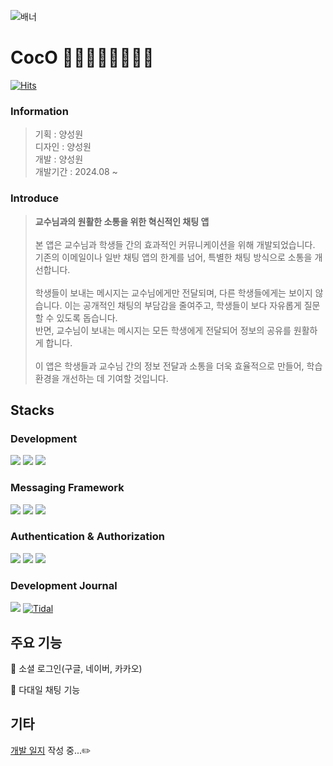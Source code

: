 
![배너](https://github.com/user-attachments/assets/6ee15221-dbc7-4e32-8063-4367aeb16f77)
# CocO 👨🏻‍🏫💬🙋🏻‍♀💬

[![Hits](https://hits.seeyoufarm.com/api/count/incr/badge.svg?url=https%3A%2F%2Fgithub.com%2FSuanna01%2FCoco&count_bg=%23AEBEF8&title_bg=%23DAE1F7&icon=wechat.svg&icon_color=%2396AEFF&title=hits&edge_flat=false)](https://hits.seeyoufarm.com)

### Information
> 기획 : 양성원<br>
디자인 : 양성원<br>
개발 : 양성원<br>
개발기간 : 2024.08 ~<br>

<!-- 배포주소 -->

### Introduce
> **교수님과의 원활한 소통을 위한 혁신적인 채팅 앱** <br><br>
본 앱은 교수님과 학생들 간의 효과적인 커뮤니케이션을 위해 개발되었습니다. 기존의 이메일이나 일반 채팅 앱의 한계를 넘어, 특별한 채팅 방식으로 소통을 개선합니다. <br> <br>
학생들이 보내는 메시지는 교수님에게만 전달되며, 다른 학생들에게는 보이지 않습니다. 이는 공개적인 채팅의 부담감을 줄여주고, 학생들이 보다 자유롭게 질문할 수 있도록 돕습니다.  <br>
반면, 교수님이 보내는 메시지는 모든 학생에게 전달되어 정보의 공유를 원활하게 합니다.<br><br>
이 앱은 학생들과 교수님 간의 정보 전달과 소통을 더욱 효율적으로 만들어, 학습 환경을 개선하는 데 기여할 것입니다.<br>

<!--
## 시작 가이드

### Requirements
```git clone https://github.com/Suanna01/CocO.git```

### Installation


### Backend


## Frontend


-->

## Stacks

<!--
### Environment

### Config

-->

### Development
<img src="https://img.shields.io/badge/springboot-6DB33F?style=for-the-badge&logo=springboot&logoColor=white"> <img src="https://img.shields.io/badge/React Native for Web-61DAFB?style=for-the-badge&logo=react&logoColor=black"> <img src="https://img.shields.io/badge/mongoDB-47A248?style=for-the-badge&logo=MongoDB&logoColor=white">

### Messaging Framework
<img src="https://img.shields.io/badge/WebSocket-010101?style=for-the-badge&logo=wprocket&logoColor=white"> <img src="https://img.shields.io/badge/STOMP-000000?style=for-the-badge&logo=stripe&logoColor=white"> <img src="https://img.shields.io/badge/SockJS-000000?style=for-the-badge&logo=socket.io&logoColor=white">

### Authentication & Authorization
<img src="https://img.shields.io/badge/SpringSecurity-6DB33F?style=for-the-badge&logo=springsecurity&logoColor=white"> <img src="https://img.shields.io/badge/JWT-004027?style=for-the-badge&logo=jameson&logoColor=white"> <img src="https://img.shields.io/badge/OAuth2.0-113155?style=for-the-badge&logo=authelia&logoColor=white">

### Development Journal
<img src="https://img.shields.io/badge/Notion-000000?style=for-the-badge&logo=Notion&logoColor=white"> [![Tidal](https://img.shields.io/badge/Tistory-000000?style=for-the-badge&logo=Tistory&logoColor=white)](https://blu-blu.tistory.com) 


## 주요 기능

🐤 소셜 로그인(구글, 네이버, 카카오) 

🐤 다대일 채팅 기능


<!--
## 화면 구성


## 아키텍처 
프로젝트의 아키텍쳐와 디렉토리 구조에 대해 작성한다. 예시로 든 Repository에는 아키텍쳐에 대해서는 아직 작성하지 않았지만, 프론트엔드와 백엔드가 어떻게 소통하는지에 대한 그림을 그려서 넣어두면 좋을 듯 하다. 디렉토리의 구조는 tree를 이용하여 그려 줄 수 있다.

## 기타
개발 일지나 회고 블로그 링크!!!
-->


## 기타
[개발 일지](https://blu-blu.tistory.com/category/%ED%94%84%EB%A1%9C%EC%A0%9D%ED%8A%B8%20%F0%9F%A7%B8/CocO%20%F0%9F%90%A4) 작성 중...✏️


